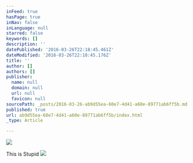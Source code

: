 ```yaml
---
inFeed: true
hasPage: true
inNav: false
inLanguage: null
starred: false
keywords: []
description: ''
datePublished: '2016-03-26T22:18:45.461Z'
dateModified: '2016-03-26T22:18:45.176Z'
title: ''
author: []
authors: []
publisher:
  name: null
  domain: null
  url: null
  favicon: null
sourcePath: _posts/2016-03-26-ab9d55ea-60e7-4d41-a60e-89771ab6ff5b.md
published: true
url: ab9d55ea-60e7-4d41-a60e-89771ab6ff5b/index.html
_type: Article

---
```

![](https://the-grid-user-content.s3-us-west-2.amazonaws.com/7b64b541-20e1-44c4-879c-8d0ccb98d010.png)

This is Stupid
![](https://the-grid-user-content.s3-us-west-2.amazonaws.com/4473c032-bdbd-439b-ae02-2a105215c172.png)